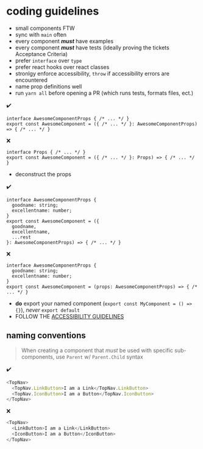 # coding guidelines

- small components FTW
- sync with `main` often
- every component **_must_** have examples
- every component **_must_** have tests (ideally proving the tickets Acceptance Criteria)
- prefer `interface` over `type`
- prefer react hooks over react classes
- stronlgy enforce accessibility, `throw` if accessibility errors are encountered
- name prop definitions well
- run `yarn all` before opening a PR (which runs tests, formats files, ect.)

:heavy_check_mark:

```
interface AwesomeComponentProps { /* ... */ }
export const AwesomeComponent = ({ /* ... */ }: AwesomeComponentProps) => { /* ... */ }
```

:x:

```
interface Props { /* ... */ }
export const AwesomeComponent = ({ /* ... */ }: Props) => { /* ... */ }
```

- deconstruct the props

:heavy_check_mark:

```
interface AwesomeComponentProps {
  goodname: string;
  excellentname: number;
}
export const AwesomeComponent = ({
  goodname,
  excellentname,
  ...rest
}: AwesomeComponentProps) => { /* ... */ }
```

:x:

```
interface AwesomeComponentProps {
  goodname: string;
  excellentname: number;
}
export const AwesomeComponent = (props: AwesomeComponentProps) => { /* ... */ }
```

- **do** export your named component (`export const MyComponent = () => {}`), _never_ `export default`
- FOLLOW THE [ACCESSIBILITY GUIDELINES](./accessibility-guidelines.md)

## naming conventions

> When creating a component that _must_ be used with specific sub-components, use `Parent` w/ `Parent.Child` syntax

:heavy_check_mark:

```javascript
<TopNav>
  <TopNav.LinkButton>I am a Link</TopNav.LinkButton>
  <TopNav.IconButton>I am a Button</TopNav.IconButton>
</TopNav>
```

:x:

```javascript
<TopNav>
  <LinkButton>I am a Link</LinkButton>
  <IconButton>I am a Button</IconButton>
</TopNav>
```
